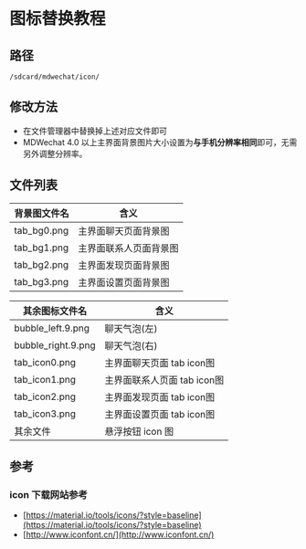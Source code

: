 # 图标替换教程
## 路径
`/sdcard/mdwechat/icon/`
## 修改方法
- 在文件管理器中替换掉上述对应文件即可
- MDWechat 4.0 以上主界面背景图片大小设置为**与手机分辨率相同**即可，无需另外调整分辨率。
## 文件列表

背景图文件名 | 含义
---- | ---
tab_bg0.png| 主界面聊天页面背景图
tab_bg1.png| 主界面联系人页面背景图
tab_bg2.png| 主界面发现页面背景图
tab_bg3.png| 主界面设置页面背景图

其余图标文件名 | 含义
---- | ---
bubble_left.9.png | 聊天气泡(左)
bubble_right.9.png| 聊天气泡(右)
tab_icon0.png| 主界面聊天页面 tab icon图
tab_icon1.png| 主界面联系人页面 tab icon图
tab_icon2.png| 主界面发现页面 tab icon图
tab_icon3.png| 主界面设置页面 tab icon图
其余文件| 悬浮按钮 icon 图
## 参考
### icon 下载网站参考
- [https://material.io/tools/icons/?style=baseline](https://material.io/tools/icons/?style=baseline)
- [http://www.iconfont.cn/](http://www.iconfont.cn/)